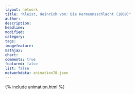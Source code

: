 ```yaml
---
layout: network
title: "Kleist, Heinrich von: Die Hermannsschlacht (1808)"
author:
description:
headline:
modified:
category:
tags:
imagefeature: 
mathjax: 
chart: 
comments: true
featured: false
list: false
networkdata: animation78.json
---
```

{% include animation.html %}
